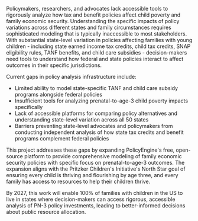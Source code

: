 Policymakers, researchers, and advocates lack accessible tools to rigorously analyze how tax and benefit policies affect child poverty and family economic security. Understanding the specific impacts of policy variations across different states and family circumstances requires sophisticated modeling that is typically inaccessible to most stakeholders. With substantial state-level variation in policies affecting families with young children - including state earned income tax credits, child tax credits, SNAP eligibility rules, TANF benefits, and child care subsidies - decision-makers need tools to understand how federal and state policies interact to affect outcomes in their specific jurisdictions.

Current gaps in policy analysis infrastructure include:
- Limited ability to model state-specific TANF and child care subsidy programs alongside federal policies
- Insufficient tools for analyzing prenatal-to-age-3 child poverty impacts specifically
- Lack of accessible platforms for comparing policy alternatives and understanding state-level variation across all 50 states
- Barriers preventing state-level advocates and policymakers from conducting independent analysis of how state tax credits and benefit programs complement federal policies

This project addresses these gaps by expanding PolicyEngine's free, open-source platform to provide comprehensive modeling of family economic security policies with specific focus on prenatal-to-age-3 outcomes. The expansion aligns with the Pritzker Children's Initiative's North Star goal of ensuring every child is thriving and flourishing by age three, and every family has access to resources to help their children thrive.

By 2027, this work will enable 100% of families with children in the US to live in states where decision-makers can access rigorous, accessible analysis of PN-3 policy investments, leading to better-informed decisions about public resource allocation.
